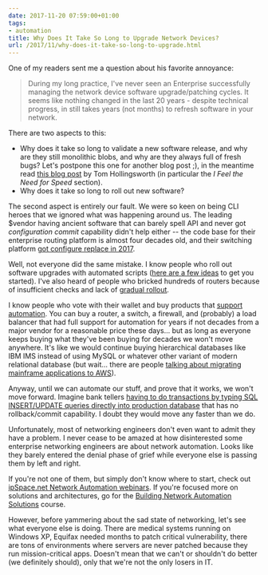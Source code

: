 ```yaml
---
date: 2017-11-20 07:59:00+01:00
tags:
- automation
title: Why Does It Take So Long to Upgrade Network Devices?
url: /2017/11/why-does-it-take-so-long-to-upgrade.html
---
```

One of my readers sent me a question about his favorite annoyance:

> During my long practice, I've never seen an Enterprise successfully managing the network device software upgrade/patching cycles. It seems like nothing changed in the last 20 years - despite technical progress, in still takes years (not months) to refresh software in your network.

There are two aspects to this:
<!--more-->
-   Why does it take so long to validate a new software release, and why are they still monolithic blobs, and why are they always full of fresh bugs? Let's postpone this one for another blog post ;), in the meantime read [this blog post](http://gestaltit.com/exclusive/tom/vendors-vars-enemy) by Tom Hollingsworth (in particular the *I Feel the Need for Speed* section).
-   Why does it take so long to roll out new software?

The second aspect is entirely our fault. We were so keen on being CLI heroes that we ignored what was happening around us. The leading $vendor having ancient software that can barely spell API and never got _configuration commit_ capability didn't help either -- the code base for their enterprise routing platform is almost four decades old, and their switching platform [got configure replace in 2017](http://blog.ipspace.net/2017/11/update-cisco-nexus-switches.html).

Well, not everyone did the same mistake. I know people who roll out software upgrades with automated scripts ([here are a few ideas](http://blog.ipspace.net/2017/08/upgrade-network-device-software-with.html) to get you started). I've also heard of people who bricked hundreds of routers because of insufficient checks and lack of [gradual rollout](https://networkingnerd.net/2016/04/20/automating-change-with-help-from-fibonacci/).

I know people who vote with their wallet and buy products that [support automation](http://blog.ipspace.net/2016/10/network-automation-rfp-requirements.html). You can buy a router, a switch, a firewall, and (probably) a load balancer that had full support for automation for years if not decades from a major vendor for a reasonable price these days... but as long as everyone keeps buying what they've been buying for decades we won't move anywhere. It's like we would continue buying hierarchical databases like IBM IMS instead of using MySQL or whatever other variant of modern relational database (but wait... there are people [talking about migrating mainframe applications to AWS](https://medium.com/aws-enterprise-collection/yes-you-can-migrate-your-mainframe-to-the-cloud-92df0277d1ac)).

Anyway, until we can automate our stuff, and prove that it works, we won't move forward. Imagine bank tellers [having to do transactions by typing SQL INSERT/UPDATE queries directly into production database](https://blog.ipspace.net/2019/05/stop-low-level-configuration.html) that has no rollback/commit capability. I doubt they would move any faster than we do.

Unfortunately, most of networking engineers don't even want to admit they have a problem. I never cease to be amazed at how disinterested some enterprise networking engineers are about network automation. Looks like they barely entered the denial phase of grief while everyone else is passing them by left and right.

If you're not one of them, but simply don't know where to start, check out [ipSpace.net Network Automation webinars](http://www.ipspace.net/Roadmap/Network_Automation_webinars). If you're focused more on solutions and architectures, go for the [Building Network Automation Solutions](http://www.ipspace.net/Building_Network_Automation_Solutions) course.

However, before yammering about the sad state of networking, let's see what everyone else is doing. There are medical systems running on Windows XP, Equifax needed months to patch critical vulnerability, there are tons of environments where servers are never patched because they run mission-critical apps. Doesn't mean that we can't or shouldn't do better (we definitely should), only that we're not the only losers in IT.
